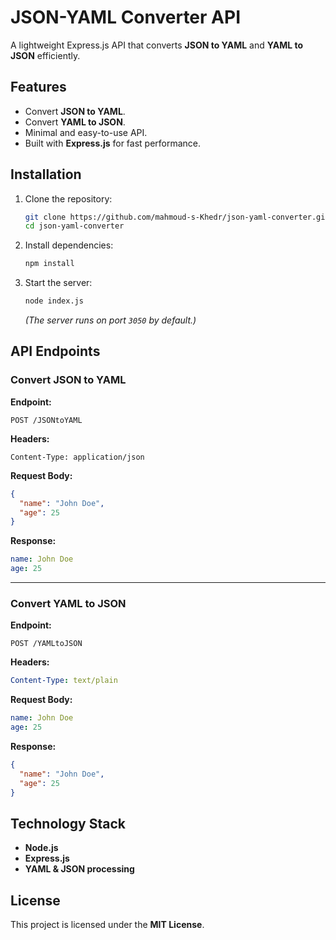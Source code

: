 # JSON-YAML Converter API  

A lightweight Express.js API that converts **JSON to YAML** and **YAML to JSON** efficiently.  

## Features  

- Convert **JSON to YAML**.  
- Convert **YAML to JSON**.  
- Minimal and easy-to-use API.  
- Built with **Express.js** for fast performance.  

## Installation  

1. Clone the repository:  
   ```sh
   git clone https://github.com/mahmoud-s-Khedr/json-yaml-converter.git
   cd json-yaml-converter
   ```
2. Install dependencies:  
   ```sh
   npm install
   ```
3. Start the server:  
   ```sh
   node index.js
   ```
   _(The server runs on port `3050` by default.)_  

## API Endpoints  

### Convert JSON to YAML  
**Endpoint:**  
```
POST /JSONtoYAML
```  
**Headers:**  
```
Content-Type: application/json
```
**Request Body:**  
```json
{
  "name": "John Doe",
  "age": 25
}
```
**Response:**  
```yaml
name: John Doe
age: 25
```

---

### Convert YAML to JSON  
**Endpoint:**  
```
POST /YAMLtoJSON
```  
**Headers:**  
```yaml
Content-Type: text/plain
```
**Request Body:**  
```yaml
name: John Doe
age: 25
```
**Response:**  
```json
{
  "name": "John Doe",
  "age": 25
}
```


## Technology Stack  

- **Node.js**  
- **Express.js**  
- **YAML & JSON processing**  

## License  

This project is licensed under the **MIT License**.